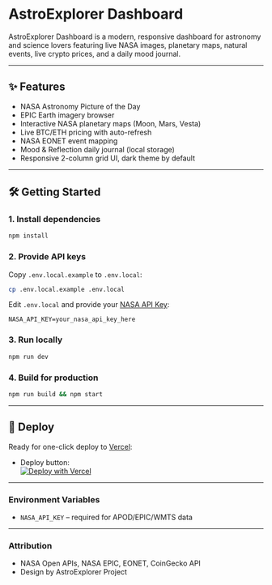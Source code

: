 
# AstroExplorer Dashboard

AstroExplorer Dashboard is a modern, responsive dashboard for astronomy and science lovers featuring live NASA images, planetary maps, natural events, live crypto prices, and a daily mood journal.

---

## ✨ Features

- NASA Astronomy Picture of the Day
- EPIC Earth imagery browser
- Interactive NASA planetary maps (Moon, Mars, Vesta)
- Live BTC/ETH pricing with auto-refresh
- NASA EONET event mapping
- Mood & Reflection daily journal (local storage)
- Responsive 2-column grid UI, dark theme by default

---

## 🛠️ Getting Started

### 1. Install dependencies

```sh
npm install
```

### 2. Provide API keys

Copy `.env.local.example` to `.env.local`:

```sh
cp .env.local.example .env.local
```

Edit `.env.local` and provide your [NASA API Key](https://api.nasa.gov/):

```
NASA_API_KEY=your_nasa_api_key_here
```

### 3. Run locally

```sh
npm run dev
```

### 4. Build for production

```sh
npm run build && npm start
```

---

## 🚀 Deploy

Ready for one-click deploy to [Vercel](https://vercel.com/):

- Deploy button:  
[![Deploy with Vercel](https://vercel.com/button)](https://vercel.com/import/project)

---

### Environment Variables

- `NASA_API_KEY` – required for APOD/EPIC/WMTS data

---

### Attribution

- NASA Open APIs, NASA EPIC, EONET, CoinGecko API
- Design by AstroExplorer Project


